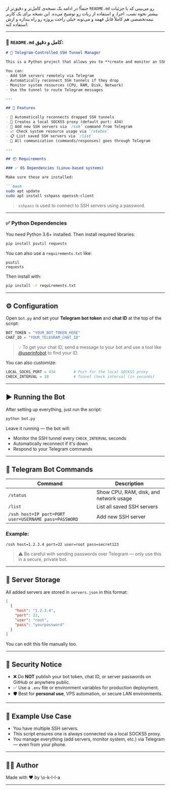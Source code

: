 حتماً! در ادامه یک نسخه‌ی کامل‌تر و دقیق‌تر از `README.md` رو می‌بینی که با جزئیات بیشتر نحوه نصب، اجرا، و استفاده از ربات رو توضیح می‌ده. این نسخه برای یک کاربر نیمه‌تخصصی هم کاملاً قابل فهمه و می‌تونه خیلی راحت پروژه رو راه بندازه و ازش استفاده کنه:

---

### 📝 `README.md` کامل و دقیق:

````markdown
# 🤖 Telegram-Controlled SSH Tunnel Manager

This is a Python project that allows you to **create and monitor an SSH SOCKS5 proxy tunnel**, controlled entirely via a **Telegram bot**.

You can:
- Add SSH servers remotely via Telegram
- Automatically reconnect SSH tunnels if they drop
- Monitor system resources (CPU, RAM, Disk, Network)
- Use the tunnel to route Telegram messages

---

## 🚀 Features

- 🔄 Automatically reconnects dropped SSH tunnels
- 🔐 Creates a local SOCKS5 proxy (default port: 434)
- 🧠 Add new SSH servers via `/ssh` command from Telegram
- 📈 Check system resource usage via `/status`
- 📋 List saved SSH servers via `/list`
- 💬 All communication (commands/responses) goes through Telegram

---

## 📦 Requirements

### ✅ OS Dependencies (Linux-based systems)

Make sure these are installed:

```bash
sudo apt update
sudo apt install sshpass openssh-client
````

> `sshpass` is used to connect to SSH servers using a password.

---

### ✅ Python Dependencies

You need Python 3.6+ installed. Then install required libraries:

```bash
pip install psutil requests
```

You can also use a `requirements.txt` like:

```text
psutil
requests
```

Then install with:

```bash
pip install -r requirements.txt
```

---

## ⚙️ Configuration

Open `bot.py` and set your **Telegram bot token** and **chat ID** at the top of the script:

```python
BOT_TOKEN = "YOUR_BOT_TOKEN_HERE"
CHAT_ID = "YOUR_TELEGRAM_CHAT_ID"
```

> 💡 To get your chat ID, send a message to your bot and use a tool like [@userinfobot](https://t.me/userinfobot) to find your ID.

You can also customize:

```python
LOCAL_SOCKS_PORT = 434        # Port for the local SOCKS5 proxy
CHECK_INTERVAL = 10           # Tunnel check interval (in seconds)
```

---

## ▶️ Running the Bot

After setting up everything, just run the script:

```bash
python bot.py
```

Leave it running — the bot will:

* Monitor the SSH tunnel every `CHECK_INTERVAL` seconds
* Automatically reconnect if it's down
* Respond to your Telegram commands

---

## 📲 Telegram Bot Commands

| Command                                              | Description                            |
| ---------------------------------------------------- | -------------------------------------- |
| `/status`                                            | Show CPU, RAM, disk, and network usage |
| `/list`                                              | List all saved SSH servers             |
| `/ssh host=IP port=PORT user=USERNAME pass=PASSWORD` | Add new SSH server                     |

### Example:

```
/ssh host=1.2.3.4 port=22 user=root pass=secret123
```

> ⚠️ Be careful with sending passwords over Telegram — only use this in a secure, private bot.

---

## 💾 Server Storage

All added servers are stored in `servers.json` in this format:

```json
[
  {
    "host": "1.2.3.4",
    "port": 22,
    "user": "root",
    "pass": "yourpassword"
  }
]
```

You can edit this file manually too.

---

## 🔐 Security Notice

* ❌ Do **NOT** publish your bot token, chat ID, or server passwords on GitHub or anywhere public.
* ✅ Use a `.env` file or environment variables for production deployment.
* 🛡 Best for **personal use**, VPS automation, or secure LAN environments.

---

## 🔄 Example Use Case

* You have multiple SSH servers.
* This script ensures one is always connected via a local SOCKS5 proxy.
* You manage everything (add servers, monitor system, etc.) via Telegram — even from your phone.

---

## 🧑‍💻 Author

Made with ❤️ by \o-k-l-l-a

---

